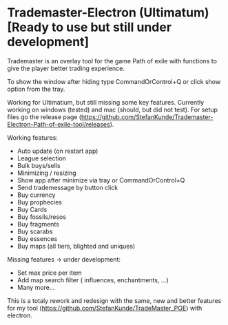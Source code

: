 # Trademaster-Electron (Ultimatum) [Ready to use but still under development]
Trademaster is an overlay tool for the game Path of exile with functions to give the player better trading experience.

To show the window after hiding type CommandOrControl+Q or click show option from the tray.

Working for Ultimatium, but still missing some key features.
Currently working on windows (tested) and mac (should, but did not test).
For setup files go the release page (https://github.com/StefanKunde/Trademaster-Electron-Path-of-exile-tool/releases).

Working features:
- Auto update (on restart app)
- League selection
- Bulk buys/sells
- Minimizing / resizing
- Show app after minimize via tray or CommandOrControl+Q
- Send trademessage by button click
- Buy currency
- Buy prophecies
- Buy Cards
- Buy fossils/resos
- Buy fragments
- Buy scarabs
- Buy essences
- Buy maps (all tiers, blighted and uniques)

Missing features -> under development:
- Set max price per item
- Add map search filter ( influences, enchantments, ...) 
- Many more...

This is a totaly rework and redesign with the same, new and better features for my tool (https://github.com/StefanKunde/TradeMaster_POE) with electron.
